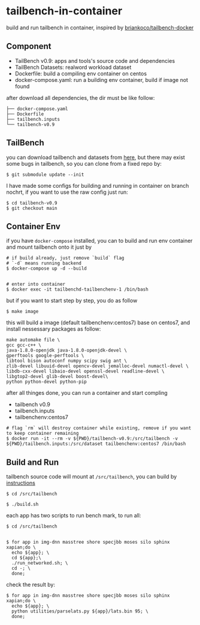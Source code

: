 # tailbench-in-container

build and run tailbench in container, inspired by [briankoco/tailbench-docker](https://github.com/briankoco/tailbench-docker)

## Component

- TailBench v0.9: apps and tools's source code and dependencies
- TailBench Datasets: realword workload dataset
- Dockerfile: build a compiling env container on centos
- docker-compose.yaml: run a building env container, build if image not found

after download all dependencies, the dir must be like follow:

```
├── docker-compose.yaml
├── Dockerfile
├── tailbench.inputs
└── tailbench-v0.9
```

## TailBench

you can download tailbench and datasets from [here](http://tailbench.csail.mit.edu/), but there may exist some bugs in tailbench, so you can clone from a fixed repo by:

```shell
$ git submodule update --init 
```

I have made some configs for building and running in container on branch nochrt, if you want to use the raw config just run:

```shell
$ cd tailbench-v0.9
$ git checkout main
```

## Container Env

if you have `docker-compose` installed, you can to build and run env container and mount tailbench onto it just by

```shell
# if build already, just remove `build` flag
# `-d` means running backend
$ docker-compose up -d --build


# enter into container
$ docker exec -it tailbenchd-tailbenchenv-1 /bin/bash
```

but if you want to start step by step, you do as follow

```
$ make image
```

this will build a image (default tailbenchenv:centos7) base on centos7, and install nessessary packages as follow: 

```shell
make automake file \
gcc gcc-c++ \
java-1.8.0-openjdk java-1.8.0-openjdk-devel \
gperftools google-perftools \
libtool bison autoconf numpy scipy swig ant \
zlib-devel libuuid-devel opencv-devel jemalloc-devel numactl-devel \
libdb-cxx-devel libaio-devel openssl-devel readline-devel \
libgtop2-devel glib-devel boost-devel\
python python-devel python-pip
```

after all thinges done, you can run a container and start compling
- tailbench v0.9
- tailbench.inputs
- tailbenchenv:centos7

```shell
# flag `rm` will destroy container while existing, remove if you want to keep container remaining
$ docker run -it --rm -v ${PWD}/tailbench-v0.9:/src/tailbench -v ${PWD}/tailbench.inputs:/src/dataset tailbenchenv:centos7 /bin/bash
```

## Build and Run

tailbench source code will mount at `/src/tailbench`, you can build by [instructions](tailbench-v0.9/BUILD-INSTRUCTIONS)

```shell
$ cd /src/tailbench

$ ./build.sh
```

each app has two scripts to run bench mark, to run all:

```shell
$ cd /src/tailbench


$ for app in img-dnn masstree shore specjbb moses silo sphinx xapian;do \
  echo ${app}; \
  cd ${app};\
  ./run_networked.sh; \
  cd -; \
  done;
```

check the result by:

```shell
$ for app in img-dnn masstree shore specjbb moses silo sphinx xapian;do \
  echo ${app}; \
  python utilities/parselats.py ${app}/lats.bin 95; \
  done;
```
